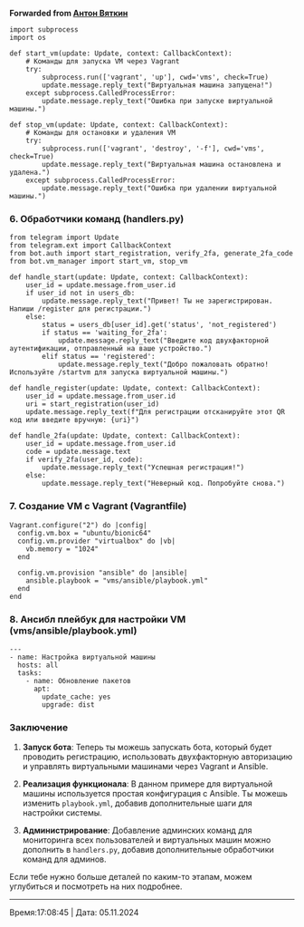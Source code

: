 
**Forwarded from [Антон Вяткин](https://t.me/vuekot)**

```
import subprocess
import os

def start_vm(update: Update, context: CallbackContext):
    # Команды для запуска VM через Vagrant
    try:
        subprocess.run(['vagrant', 'up'], cwd='vms', check=True)
        update.message.reply_text("Виртуальная машина запущена!")
    except subprocess.CalledProcessError:
        update.message.reply_text("Ошибка при запуске виртуальной машины.")

def stop_vm(update: Update, context: CallbackContext):
    # Команды для остановки и удаления VM
    try:
        subprocess.run(['vagrant', 'destroy', '-f'], cwd='vms', check=True)
        update.message.reply_text("Виртуальная машина остановлена и удалена.")
    except subprocess.CalledProcessError:
        update.message.reply_text("Ошибка при удалении виртуальной машины.")
```

### 6. Обработчики команд (handlers.py)

```
from telegram import Update
from telegram.ext import CallbackContext
from bot.auth import start_registration, verify_2fa, generate_2fa_code
from bot.vm_manager import start_vm, stop_vm

def handle_start(update: Update, context: CallbackContext):
    user_id = update.message.from_user.id
    if user_id not in users_db:
        update.message.reply_text("Привет! Ты не зарегистрирован. Напиши /register для регистрации.")
    else:
        status = users_db[user_id].get('status', 'not_registered')
        if status == 'waiting_for_2fa':
            update.message.reply_text("Введите код двухфакторной аутентификации, отправленный на ваше устройство.")
        elif status == 'registered':
            update.message.reply_text("Добро пожаловать обратно! Используйте /startvm для запуска виртуальной машины.")

def handle_register(update: Update, context: CallbackContext):
    user_id = update.message.from_user.id
    uri = start_registration(user_id)
    update.message.reply_text(f"Для регистрации отсканируйте этот QR код или введите вручную: {uri}")

def handle_2fa(update: Update, context: CallbackContext):
    user_id = update.message.from_user.id
    code = update.message.text
    if verify_2fa(user_id, code):
        update.message.reply_text("Успешная регистрация!")
    else:
        update.message.reply_text("Неверный код. Попробуйте снова.")
```

### 7. Создание VM с Vagrant (Vagrantfile)

```
Vagrant.configure("2") do |config|
  config.vm.box = "ubuntu/bionic64"
  config.vm.provider "virtualbox" do |vb|
    vb.memory = "1024"
  end

  config.vm.provision "ansible" do |ansible|
    ansible.playbook = "vms/ansible/playbook.yml"
  end
end
```

### 8. Ансибл плейбук для настройки VM (vms/ansible/playbook.yml)

```
---
- name: Настройка виртуальной машины
  hosts: all
  tasks:
    - name: Обновление пакетов
      apt:
        update_cache: yes
        upgrade: dist
```

### Заключение

1. **Запуск бота**: Теперь ты можешь запускать бота, который будет проводить регистрацию, использовать двухфакторную авторизацию и управлять виртуальными машинами через Vagrant и Ansible.
   
2. **Реализация функционала**: В данном примере для виртуальной машины используется простая конфигурация с Ansible. Ты можешь изменить `playbook.yml`, добавив дополнительные шаги для настройки системы.

3. **Администрирование**: Добавление админских команд для мониторинга всех пользователей и виртуальных машин можно дополнить в `handlers.py`, добавив дополнительные обработчики команд для админов.

Если тебе нужно больше деталей по каким-то этапам, можем углубиться и посмотреть на них подробнее.

---
Время:17:08:45 | Дата: 05.11.2024
